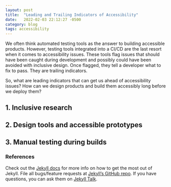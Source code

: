 ```yaml
---
layout: post
title:  "Leading and Trailing Indicators of Accessibility"
date:   2022-02-03 22:12:27 -0500
category: blog
tags: accessibility
---
```


We often think automated testing tools as the answer to building accessible products. However, testing tools integrated into a CI/CD are the last resort when it comes to accessibility issues. These tools flag issues that should have been caught during development and possibly could have been avoided with inclusive design. Once flagged, they tell a developer what to fix to pass. They are trailing indicators.

So, what are leading indicators that can get us ahead of accessibility issues? How can we design products and build them accessibly long before we deploy them?

## 1. Inclusive research

## 2. Design tools and accessible prototypes

## 3. Manual testing during builds

### References

Check out the [Jekyll docs][jekyll-docs] for more info on how to get the most out of Jekyll. File all bugs/feature requests at [Jekyll’s GitHub repo][jekyll-gh]. If you have questions, you can ask them on [Jekyll Talk][jekyll-talk].

[jekyll-docs]: https://jekyllrb.com/docs/home
[jekyll-gh]:   https://github.com/jekyll/jekyll
[jekyll-talk]: https://talk.jekyllrb.com/
